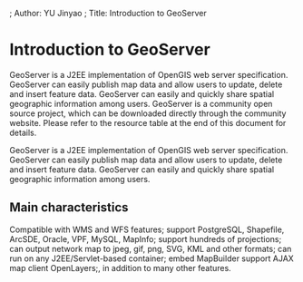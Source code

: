 ; Author: YU Jinyao
; Title: Introduction to GeoServer


# Introduction to GeoServer

GeoServer is a J2EE implementation of OpenGIS web server specification. GeoServer can easily publish map data and allow users to update, delete and insert feature data. GeoServer can easily and quickly share spatial geographic information among users. GeoServer is a community open source project, which can be downloaded directly through the community website. Please refer to the resource table at the end of this document for details.


GeoServer is a J2EE implementation of OpenGIS web server specification. GeoServer can easily publish map data and allow users to update, delete and insert feature data. GeoServer can easily and quickly share spatial geographic information among users.

## Main characteristics

Compatible with WMS and WFS features; support PostgreSQL, Shapefile, ArcSDE, Oracle, VPF, MySQL, MapInfo; support hundreds of projections; can output network map to jpeg, gif, png, SVG, KML and other formats; can run on any J2EE/Servlet-based container; embed MapBuilder support AJAX map client OpenLayers;, in addition to many other features.
